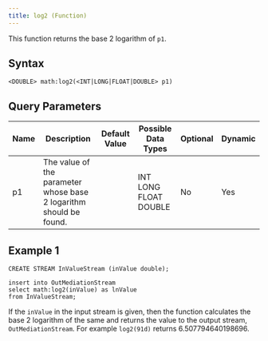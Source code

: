 ```yaml
---
title: log2 (Function)
---
```


This function returns the base 2 logarithm of `p1`.

## Syntax

    <DOUBLE> math:log2(<INT|LONG|FLOAT|DOUBLE> p1)

## Query Parameters

| Name | Description                                                        | Default Value | Possible Data Types   | Optional | Dynamic |
|------|--------------------------------------------------------------------|---------------|-----------------------|----------|---------|
| p1   | The value of the parameter whose base 2 logarithm should be found. |               | INT LONG FLOAT DOUBLE | No       | Yes     |

## Example 1

    CREATE STREAM InValueStream (inValue double);

    insert into OutMediationStream
    select math:log2(inValue) as lnValue
    from InValueStream;

If the `inValue` in the input stream is given, then the function calculates the base 2 logarithm of the same and returns the value to the output stream, `OutMediationStream`. For example `log2(91d)` returns 6.507794640198696.
